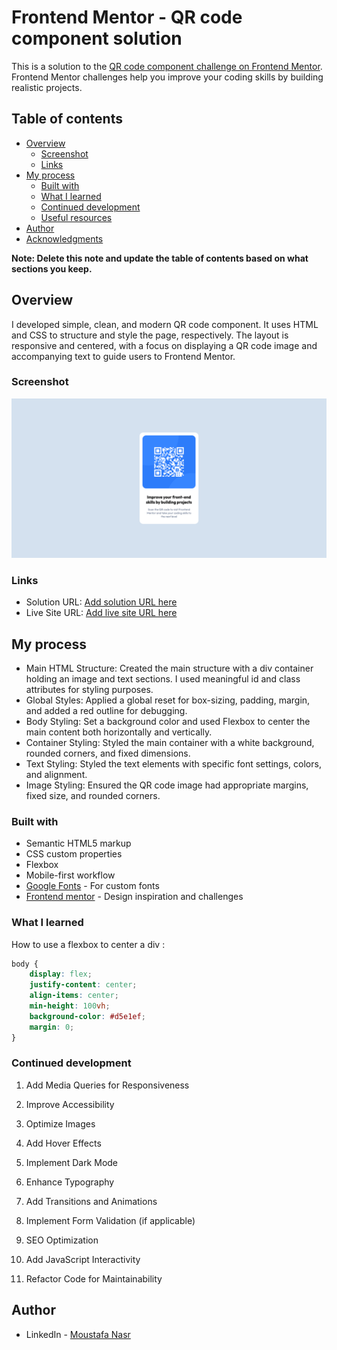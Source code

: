 # Frontend Mentor - QR code component solution

This is a solution to the [QR code component challenge on Frontend Mentor](https://www.frontendmentor.io/challenges/qr-code-component-iux_sIO_H). Frontend Mentor challenges help you improve your coding skills by building realistic projects.

## Table of contents

- [Overview](#overview)
  - [Screenshot](#screenshot)
  - [Links](#links)
- [My process](#my-process)
  - [Built with](#built-with)
  - [What I learned](#what-i-learned)
  - [Continued development](#continued-development)
  - [Useful resources](#useful-resources)
- [Author](#author)
- [Acknowledgments](#acknowledgments)

**Note: Delete this note and update the table of contents based on what sections you keep.**

## Overview

I developed simple, clean, and modern QR code component. It uses HTML and CSS to structure and style the page, respectively. The layout is responsive and centered, with a focus on displaying a QR code image and accompanying text to guide users to Frontend Mentor.

### Screenshot

![](./images/screenshot.png)

### Links

- Solution URL: [Add solution URL here](https://your-solution-url.com)
- Live Site URL: [Add live site URL here](https://your-live-site-url.com)

## My process

- Main HTML Structure: Created the main structure with a div container holding an image and text sections. I used meaningful id and class attributes for styling purposes.
- Global Styles: Applied a global reset for box-sizing, padding, margin, and added a red outline for debugging.
- Body Styling: Set a background color and used Flexbox to center the main content both horizontally and vertically.
- Container Styling: Styled the main container with a white background, rounded corners, and fixed dimensions.
- Text Styling: Styled the text elements with specific font settings, colors, and alignment.
- Image Styling: Ensured the QR code image had appropriate margins, fixed size, and rounded corners.

### Built with

- Semantic HTML5 markup
- CSS custom properties
- Flexbox
- Mobile-first workflow
- [Google Fonts](https://fonts.google.com/) - For custom fonts
- [Frontend mentor](https://www.frontendmentor.io/) - Design inspiration and challenges

### What I learned

How to use a flexbox to center a div :

```css
body {
	display: flex;
	justify-content: center;
	align-items: center;
	min-height: 100vh;
	background-color: #d5e1ef;
	margin: 0;
}
```

### Continued development

1. Add Media Queries for Responsiveness

2. Improve Accessibility

3. Optimize Images

4. Add Hover Effects

5. Implement Dark Mode

6. Enhance Typography

7. Add Transitions and Animations

8. Implement Form Validation (if applicable)

9. SEO Optimization

10. Add JavaScript Interactivity

11. Refactor Code for Maintainability

## Author

- LinkedIn - [Moustafa Nasr](https://www.twitter.com/mn801)
